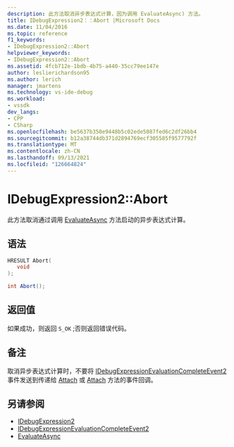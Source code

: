 ```yaml
---
description: 此方法取消异步表达式计算，因为调用 EvaluateAsync) 方法。
title: IDebugExpression2：：Abort |Microsoft Docs
ms.date: 11/04/2016
ms.topic: reference
f1_keywords:
- IDebugExpression2::Abort
helpviewer_keywords:
- IDebugExpression2::Abort
ms.assetid: 4fcb712e-1bdb-4b75-a440-35cc79ee147e
author: leslierichardson95
ms.author: lerich
manager: jmartens
ms.technology: vs-ide-debug
ms.workload:
- vssdk
dev_langs:
- CPP
- CSharp
ms.openlocfilehash: be5637b350e9448b5c02ede5087fed6c2df26bb4
ms.sourcegitcommit: b12a38744db371d2894769ecf305585f9577792f
ms.translationtype: MT
ms.contentlocale: zh-CN
ms.lasthandoff: 09/13/2021
ms.locfileid: "126664824"
---
```

# <a name="idebugexpression2abort"></a>IDebugExpression2::Abort
此方法取消通过调用 [EvaluateAsync](../../../extensibility/debugger/reference/idebugexpression2-evaluateasync.md) 方法启动的异步表达式计算。

## <a name="syntax"></a>语法

```cpp
HRESULT Abort(
   void
);
```

```csharp
int Abort();
```

## <a name="return-value"></a>返回值
 如果成功，则返回 `S_OK` ;否则返回错误代码。

## <a name="remarks"></a>备注
 取消异步表达式计算时，不要将 [IDebugExpressionEvaluationCompleteEvent2](../../../extensibility/debugger/reference/idebugexpressionevaluationcompleteevent2.md) 事件发送到传递给 [Attach](../../../extensibility/debugger/reference/idebugprogram2-attach.md) 或 [Attach](../../../extensibility/debugger/reference/idebugengine2-attach.md) 方法的事件回调。

## <a name="see-also"></a>另请参阅
- [IDebugExpression2](../../../extensibility/debugger/reference/idebugexpression2.md)
- [IDebugExpressionEvaluationCompleteEvent2](../../../extensibility/debugger/reference/idebugexpressionevaluationcompleteevent2.md)
- [EvaluateAsync](../../../extensibility/debugger/reference/idebugexpression2-evaluateasync.md)

